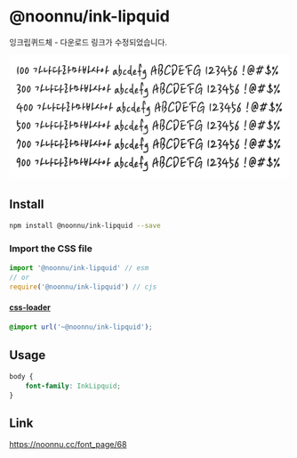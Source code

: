 # @noonnu/ink-lipquid

잉크립퀴드체 - 다운로드 링크가 수정되었습니다.

![example](./example.png)

## Install

```bash
npm install @noonnu/ink-lipquid --save
```

### Import the CSS file

```js
import '@noonnu/ink-lipquid' // esm
// or
require('@noonnu/ink-lipquid') // cjs
```

#### [css-loader](https://github.com/webpack-contrib/css-loader)

```css
@import url('~@noonnu/ink-lipquid');
```

## Usage

```css
body {
    font-family: InkLipquid;
}
```

## Link

https://noonnu.cc/font_page/68
